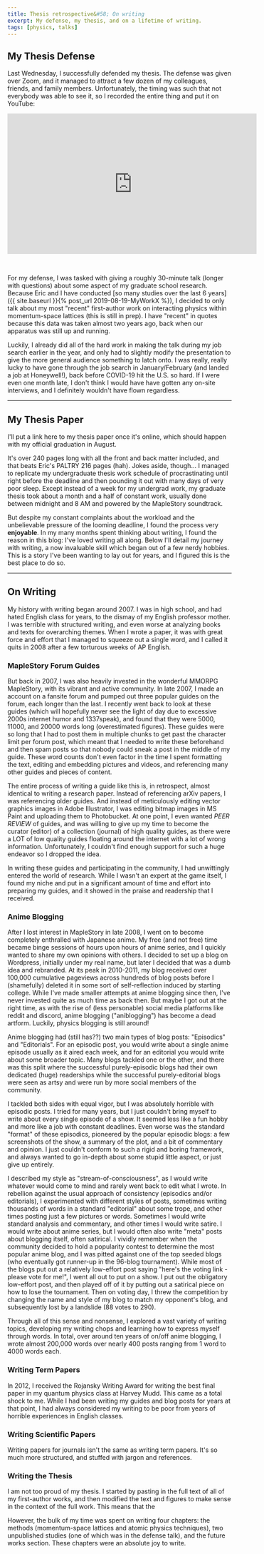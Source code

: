 ```yaml
---
title: Thesis retrospective&#58; On writing
excerpt: My defense, my thesis, and on a lifetime of writing.
tags: [physics, talks]
---
```


## My Thesis Defense

Last Wednesday, I successfully defended my thesis. The defense was given over Zoom, and it managed to attract a few dozen of my colleagues, friends, and family members. Unfortunately, the timing was such that not everybody was able to see it, so I recorded the entire thing and put it on YouTube:

<iframe width="560" height="315" src="https://www.youtube.com/embed/8sBW7nDgJsc" frameborder="0" allow="accelerometer; autoplay; encrypted-media; gyroscope; picture-in-picture" allowfullscreen></iframe>

&nbsp;

For my defense, I was tasked with giving a roughly 30-minute talk (longer with questions) about some aspect of my graduate school research. Because Eric and I have conducted [so many studies over the last 6 years]({{ site.baseurl }}{% post_url 2019-08-19-MyWorkX %}), I decided to only talk about my most "recent" first-author work on interacting physics within momentum-space lattices (this is still in prep). I have "recent" in quotes because this data was taken almost two years ago, back when our apparatus was still up and running.

Luckily, I already did all of the hard work in making the talk during my job search earlier in the year, and only had to slightly modify the presentation to give the more general audience something to latch onto. I was really, really lucky to have gone through the job search in January/February (and landed a job at Honeywell!), back before COVID-19 hit the U.S. so hard. If I were even one month late, I don't think I would have have gotten any on-site interviews, and I definitely wouldn't have flown regardless.

---

## My Thesis Paper

I'll put a link here to my thesis paper once it's online, which should happen with my official graduation in August.

It's over 240 pages long with all the front and back matter included, and that beats Eric's PALTRY 216 pages (hah). Jokes aside, though... I managed to replicate my undergraduate thesis work schedule of procrastinating until right before the deadline and then pounding it out with many days of very poor sleep. Except instead of a week for my undergrad work, my graduate thesis took about a month and a half of constant work, usually done between midnight and 8 AM and powered by the MapleStory soundtrack.

But despite my constant complaints about the workload and the unbelievable pressure of the looming deadline, I found the process very **enjoyable**. In my many months spent thinking about writing, I found the reason in this blog: I've loved writing all along. Below I'll detail my journey with writing, a now invaluable skill which began out of a few nerdy hobbies. This is a story I've been wanting to lay out for years, and I figured this is the best place to do so.

---

## On Writing

My history with writing began around 2007. I was in high school, and had hated English class for years, to the dismay of my English professor mother. I was terrible with structured writing, and even worse at analyzing books and texts for overarching themes. When I wrote a paper, it was with great force and effort that I managed to squeeze out a single word, and I called it quits in 2008 after a few torturous weeks of AP English.

### MapleStory Forum Guides

But back in 2007, I was also heavily invested in the wonderful MMORPG MapleStory, with its vibrant and active community. In late 2007, I made an account on a fansite forum and pumped out three popular guides on the forum, each longer than the last. I recently went back to look at these guides (which will hopefully never see the light of day due to excessive 2000s internet humor and 1337speak), and found that they were 5000, 11000, and 20000 words long (overestimated figures). These guides were so long that I had to post them in multiple chunks to get past the character limit per forum post, which meant that I needed to write these beforehand and then spam posts so that nobody could sneak a post in the middle of my guide. These word counts don't even factor in the time I spent formatting the text, editing and embedding pictures and videos, and referencing many other guides and pieces of content.

The entire process of writing a guide like this is, in retrospect, almost identical to writing a research paper. Instead of referencing arXiv papers, I was referencing older guides. And instead of meticulously editing vector graphics images in Adobe Illustrator, I was editing bitmap images in MS Paint and uploading them to Photobucket. At one point, I even wanted *PEER REVIEW* of guides, and was willing to give up my time to become the curator (editor) of a collection (journal) of high quality guides, as there were a LOT of low quality guides floating around the internet with a lot of wrong information. Unfortunately, I couldn't find enough support for such a huge endeavor so I dropped the idea.

In writing these guides and participating in the community, I had unwittingly entered the world of research. While I wasn't an expert at the game itself, I found my niche and put in a significant amount of time and effort into preparing my guides, and it showed in the praise and readership that I received.

### Anime Blogging

After I lost interest in MapleStory in late 2008, I went on to become completely enthralled with Japanese anime. My free (and not free) time became binge sessions of hours upon hours of anime series, and I quickly wanted to share my own opinions with others. I decided to set up a blog on Wordpress, initially under my real name, but later I decided that was a dumb idea and rebranded. At its peak in 2010-2011, my blog received over 100,000 cumulative pageviews across hundreds of blog posts before I (shamefully) deleted it in some sort of self-reflection induced by starting college. While I've made smaller attempts at anime blogging since then, I've never invested quite as much time as back then. But maybe I got out at the right time, as with the rise of (less personable) social media platforms like reddit and discord, anime blogging ("aniblogging") has become a dead artform. Luckily, physics blogging is still around!

Anime blogging had (still has??) two main types of blog posts: "Episodics" and "Editorials". For an episodic post, you would write about a single anime episode usually as it aired each week, and for an editorial you would write about some broader topic. Many blogs tackled one or the other, and there was this split where the successful purely-episodic blogs had their own dedicated (huge) readerships while the successful purely-editorial blogs were seen as artsy and were run by more social members of the community.

I tackled both sides with equal vigor, but I was absolutely horrible with episodic posts. I tried for many years, but I just couldn't bring myself to write about every single episode of a show. It seemed less like a fun hobby and more like a job with constant deadlines. Even worse was the standard "format" of these episodics, pioneered by the popular episodic blogs: a few screenshots of the show, a summary of the plot, and a bit of commentary and opinion. I just couldn't conform to such a rigid and boring framework, and always wanted to go in-depth about some stupid little aspect, or just give up entirely.

I described my style as "stream-of-consciousness", as I would write whatever would come to mind and rarely went back to edit what I wrote. In rebellion against the usual approach of consistency (episodics and/or editorials), I experimented with different styles of posts, sometimes writing thousands of words in a standard "editorial" about some trope, and other times posting just a few pictures or words. Sometimes I would write standard analysis and commentary, and other times I would write satire. I would write about anime series, but I would often also write "meta" posts about blogging itself, often satirical. I vividly remember when the community decided to hold a popularity contest to determine the most popular anime blog, and I was pitted against one of the top seeded blogs (who eventually got runner-up in the 96-blog tournament). While most of the blogs put out a relatively low-effort post saying "here's the voting link - please vote for me!", I went all out to put on a show. I put out the obligatory low-effort post, and then played off of it by putting out a satirical piece on how to lose the tournament. Then on voting day, I threw the competition by changing the name and style of my blog to match my opponent's blog, and subsequently lost by a landslide (88 votes to 290).

Through all of this sense and nonsense, I explored a vast variety of writing topics, developing my writing chops and learning how to express myself through words. In total, over around ten years of on/off anime blogging, I wrote almost 200,000 words over nearly 400 posts ranging from 1 word to 4000 words each.

### Writing Term Papers

In 2012, I received the Rojansky Writing Award for writing the best final paper in my quantum physics class at Harvey Mudd. This came as a total shock to me. While I had been writing my guides and blog posts for years at that point, I had always considered my writing to be poor from years of horrible experiences in English classes.


### Writing Scientific Papers

Writing papers for journals isn't the same as writing term papers. It's so much more structured, and stuffed with jargon and references.

### Writing the Thesis

I am not too proud of my thesis. I started by pasting in the full text of all of my first-author works, and then modified the text and figures to make sense in the context of the full work. This means that the

However, the bulk of my time was spent on writing four chapters: the methods (momentum-space lattices and atomic physics techniques), two unpublished studies (one of which was in the defense talk), and the future works section. These chapters were an absolute joy to write.
